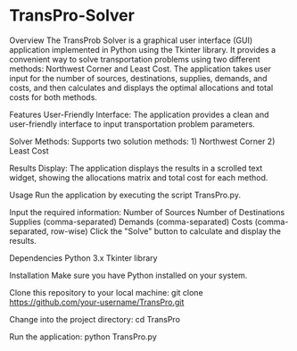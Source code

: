 # TransPro-Solver

Overview
The TransProb Solver is a graphical user interface (GUI) application implemented in Python using the Tkinter library. It provides a convenient way to solve transportation problems using two different methods: Northwest Corner and Least Cost. The application takes user input for the number of sources, destinations, supplies, demands, and costs, and then calculates and displays the optimal allocations and total costs for both methods.

Features
User-Friendly Interface: The application provides a clean and user-friendly interface to input transportation problem parameters.

Solver Methods: Supports two solution methods:
                                              1) Northwest Corner
                                              2) Least Cost

Results Display: The application displays the results in a scrolled text widget, showing the allocations matrix and total cost for each method.

Usage
Run the application by executing the script TransPro.py.

Input the required information:
                              Number of Sources
                              Number of Destinations
                              Supplies (comma-separated)
                              Demands (comma-separated)
                              Costs (comma-separated, row-wise)
                              Click the "Solve" button to calculate and display the results.

Dependencies
          Python 3.x
          Tkinter library

Installation
Make sure you have Python installed on your system.

Clone this repository to your local machine:
git clone https://github.com/your-username/TransPro.git

Change into the project directory:
cd TransPro

Run the application:
python TransPro.py
